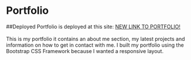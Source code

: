 # Portfolio
##Deployed Portfolio is deployed at this site: [NEW LINK TO PORTFOLIO!](https://obscure-everglades-64350.herokuapp.com/)
<br>
<br>
This is my portfolio it contains an about me section, my latest projects and information on how to get in contact with me. I built my portfolio using the Bootstrap CSS Framework because I wanted a responsive layout.

